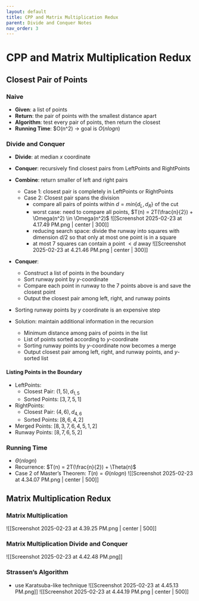 ```yaml
---
layout: default
title: CPP and Matrix Multiplication Redux
parent: Divide and Conquer Notes
nav_order: 3
---
```

# CPP and Matrix Multiplication Redux

## Closest Pair of Points

### Naive
- **Given**: a list of points
- **Return**: the pair of points with the smallest distance apart
- **Algorithm**: test every pair of points, then return the closest
- **Running Time**: $O(n^2) → goal is $O(nlogn)$

### Divide and Conquer
- **Divide**: at median $x$ coordinate
- **Conquer**: recursively find closest pairs from LeftPoints and RightPoints
- **Combine**: return smaller of left and right pairs
	- Case 1: closest pair is completely in LeftPoints or RightPoints
	- Case 2: Closest pair spans the division
		- compare all pairs of points within $d = min\{d_L, d_R\}$ of the cut
		- worst case: need to compare all points, $T(n) = 2T(\frac{n}{2}) + \Omega(n^2) \in \Omega(n^2)$
		![[Screenshot 2025-02-23 at 4.17.49 PM.png | center | 300]]
		- reducing search space: divide the runway into squares with dimension $d/2$ so that only at most one point is in a square
		- at most 7 squares can contain a point $<d$ away
		![[Screenshot 2025-02-23 at 4.21.46 PM.png | center | 300]]
- **Conquer**:
	- Construct a list of points in the boundary
	- Sort runway point by $y$-coordinate
	- Compare each point in runway to the $7$ points above is and save the closest point
	- Output the closest pair among left, right, and runway points

- Sorting runway points by $y$ coordinate is an expensive step
- Solution: maintain additional information in the recursion
	- Minimum distance among pairs of points in the list
	- List of points sorted according to $y$-coordinate
	- Sorting runway points by $y$-coordinate now becomes a merge
	- Output closest pair among left, right, and runway points, and $y$-sorted list

#### Listing Points in the Boundary
- LeftPoints:
	- Closest Pair: $(1,5), d_{1,5}$
	- Sorted Points: $[3,7,5,1]$
- RightPoints:
	- Closest Pair: $(4,6), d_{4,6}$
	- Sorted Points: $[8,6,4,2]$
- Merged Points: $[8,3,7,6,4,5,1,2]$
- Runway Points: $[8,7,6,5,2]$

### Running Time
- $\Theta(nlogn)$
- Recurrence: $T(n) = 2T(\frac{n}{2}) + \Theta(n)$
- Case 2 of Master’s Theorem: $T(n) = \Theta(nlogn)$
![[Screenshot 2025-02-23 at 4.34.07 PM.png | center | 500]]

## Matrix Multiplication Redux

### Matrix Multiplication
![[Screenshot 2025-02-23 at 4.39.25 PM.png | center | 500]]

### Matrix Multiplication Divide and Conquer
![[Screenshot 2025-02-23 at 4.42.48 PM.png]]

### Strassen’s Algorithm
- use Karatsuba-like technique
![[Screenshot 2025-02-23 at 4.45.13 PM.png]]
![[Screenshot 2025-02-23 at 4.44.19 PM.png | center | 500]]
